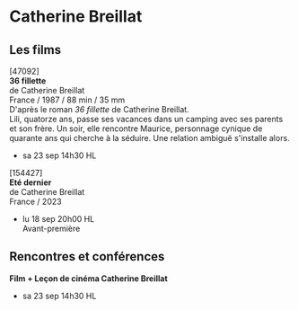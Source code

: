 # Catherine Breillat

## Les films

[47092]  
**36 fillette**  
de Catherine Breillat  
France / 1987 / 88 min / 35 mm  
D'après le roman _36 fillette_ de Catherine Breillat.  
Lili, quatorze ans, passe ses vacances dans un camping avec ses parents et son frère. Un soir, elle rencontre Maurice, personnage cynique de quarante ans qui cherche à la séduire. Une relation ambiguë s'installe alors.

- sa 23 sep 14h30 HL

[154427]  
**Eté dernier**  
de Catherine Breillat  
France / 2023

- lu 18 sep 20h00 HL  
Avant-première

## Rencontres et conférences

**Film + Leçon de cinéma Catherine Breillat**

- sa 23 sep 14h30 HL

